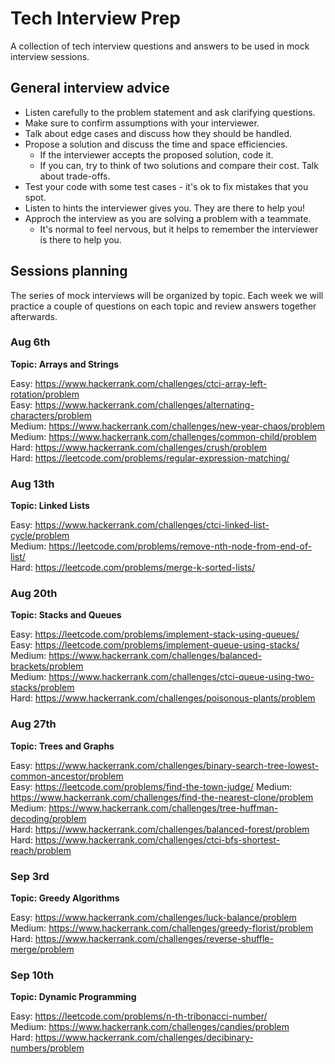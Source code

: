 # Tech Interview Prep

A collection of tech interview questions and answers to be used in mock interview sessions.

## General interview advice

* Listen carefully to the problem statement and ask clarifying questions.
* Make sure to confirm assumptions with your interviewer.
* Talk about edge cases and discuss how they should be handled.
* Propose a solution and discuss the time and space efficiencies.
  - If the interviewer accepts the proposed solution, code it.
  - If you can, try to think of two solutions and compare their cost. Talk about trade-offs.
* Test your code with some test cases - it's ok to fix mistakes that you spot.
* Listen to hints the interviewer gives you. They are there to help you!
* Approch the interview as you are solving a problem with a teammate.
  - It's normal to feel nervous, but it helps to remember the interviewer is there to help you.

## Sessions planning

The series of mock interviews will be organized by topic. Each week we will practice a couple of questions on each topic and review answers together afterwards.

### Aug 6th
**Topic: Arrays and Strings**

Easy: https://www.hackerrank.com/challenges/ctci-array-left-rotation/problem \
Easy: https://www.hackerrank.com/challenges/alternating-characters/problem \
Medium: https://www.hackerrank.com/challenges/new-year-chaos/problem \
Medium: https://www.hackerrank.com/challenges/common-child/problem \
Hard: https://www.hackerrank.com/challenges/crush/problem \
Hard: https://leetcode.com/problems/regular-expression-matching/

### Aug 13th
**Topic: Linked Lists**

Easy: https://www.hackerrank.com/challenges/ctci-linked-list-cycle/problem \
Medium: https://leetcode.com/problems/remove-nth-node-from-end-of-list/ \
Hard: https://leetcode.com/problems/merge-k-sorted-lists/

### Aug 20th
**Topic: Stacks and Queues**

Easy: https://leetcode.com/problems/implement-stack-using-queues/ \
Easy: https://leetcode.com/problems/implement-queue-using-stacks/ \
Medium: https://www.hackerrank.com/challenges/balanced-brackets/problem \
Medium: https://www.hackerrank.com/challenges/ctci-queue-using-two-stacks/problem \
Hard: https://www.hackerrank.com/challenges/poisonous-plants/problem

### Aug 27th
**Topic: Trees and Graphs**

Easy: https://www.hackerrank.com/challenges/binary-search-tree-lowest-common-ancestor/problem \
Easy: https://leetcode.com/problems/find-the-town-judge/
Medium: https://www.hackerrank.com/challenges/find-the-nearest-clone/problem \
Medium: https://www.hackerrank.com/challenges/tree-huffman-decoding/problem \
Hard: https://www.hackerrank.com/challenges/balanced-forest/problem \
Hard: https://www.hackerrank.com/challenges/ctci-bfs-shortest-reach/problem

### Sep 3rd
**Topic: Greedy Algorithms**

Easy: https://www.hackerrank.com/challenges/luck-balance/problem \
Medium: https://www.hackerrank.com/challenges/greedy-florist/problem \
Hard: https://www.hackerrank.com/challenges/reverse-shuffle-merge/problem

### Sep 10th
**Topic: Dynamic Programming**

Easy: https://leetcode.com/problems/n-th-tribonacci-number/ \
Medium: https://www.hackerrank.com/challenges/candies/problem \
Hard: https://www.hackerrank.com/challenges/decibinary-numbers/problem
